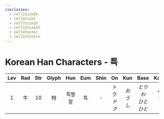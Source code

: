 ```yaml
---
cssclasses:
  - cell2size1h
  - cell4size2
  - cell7size1h
  - cell12size1h
  - cell4fontkr
  - cell12fontcn
---
```


# Korean Han Characters - 특

| Lev | Rad | Str | Glyph | Hun | Eum | Shin |     On     |  Kun  |       Base        |     Kana      | Simp | Man | Can  | Viet |
| :-: | :-: | :-: | :---: | :-: | :-: | :--: | :--------: | :---: | :---------------: | :-----------: | :--: | :-: | :--: | :--: |
|  1  |  牛  | 10  |   特   | 특별할 |  특  |  -   | トク<br>*ドク* | *おうし* | *とりわ<br>ひと<br>ひと* | *け<br>つ<br>り* |  -   | tè  | dak6 | đặc  |
